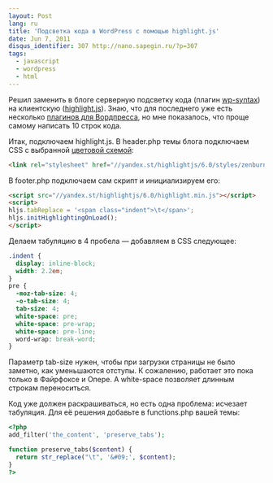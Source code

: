 ```yaml
---
layout: Post
lang: ru
title: 'Подсветка кода в WordPress с помощью highlight.js'
date: Jun 7, 2011
disqus_identifier: 307 http://nano.sapegin.ru/?p=307
tags:
  - javascript
  - wordpress
  - html
---
```


Решил заменить в блоге серверную подсветку кода (плагин [wp-syntax](https://wordpress.org/plugins/wp-syntax/)) на клиентскую ([highlight.js](https://highlightjs.org/)). Знаю, что для последнего уже есть несколько [плагинов для Вордпресса](http://softwaremaniacs.org/soft/), но мне показалось, что проще самому написать 10 строк кода.

Итак, подключаем highlight.js. В header.php темы блога подключаем CSS с выбранной [цветовой схемой](https://highlightjs.org/static/demo/):

```html
<link rel="stylesheet" href="//yandex.st/highlightjs/6.0/styles/zenburn.min.css">
```

В footer.php подключаем сам скрипт и инициализируем его:

```html
<script src="//yandex.st/highlightjs/6.0/highlight.min.js"></script>
<script>
hljs.tabReplace = '<span class="indent">\t</span>';
hljs.initHighlightingOnLoad();
</script>
```

Делаем табуляцию в 4 пробела — добавляем в CSS следующее:

```css
.indent {
  display: inline-block;
  width: 2.2em;
}
pre {
  -moz-tab-size: 4;
  -o-tab-size: 4;
  tab-size: 4;
  white-space: pre;
  white-space: pre-wrap;
  white-space: pre-line;
  word-wrap: break-word;
}
```

Параметр tab-size нужен, чтобы при загрузки страницы не было заметно, как уменьшаются отступы. К сожалению, работает это пока только в Файрфоксе и Опере. А white-space позволяет длинным строкам переноситься.

Код уже должен раскрашиваться, но есть одна проблема: исчезает табуляция. Для её решения добавьте в functions.php вашей темы:

```php
<?php
add_filter('the_content', 'preserve_tabs');

function preserve_tabs($content) {
  return str_replace("\t", '&#09;', $content);
}
?>
```
